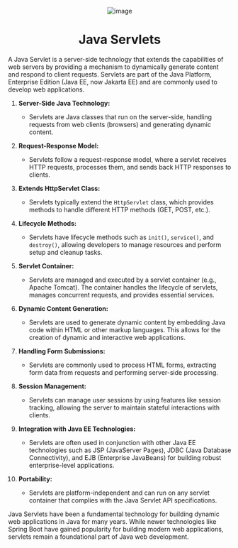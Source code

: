 
<div style="text-align:center">

![image](https://github.com/Ansu-s/Design_Patterns/assets/130679461/d74391f8-56de-4472-974b-bef30309755e)

# Java Servlets
 
</div>  

A Java Servlet is a server-side technology that extends the capabilities of web servers by providing a mechanism to dynamically generate content and respond to client requests. Servlets are part of the Java Platform, Enterprise Edition (Java EE, now Jakarta EE) and are commonly used to develop web applications.



1. **Server-Side Java Technology:**
    - Servlets are Java classes that run on the server-side, handling requests from web clients (browsers) and generating dynamic content.

2. **Request-Response Model:**
    - Servlets follow a request-response model, where a servlet receives HTTP requests, processes them, and sends back HTTP responses to clients.

3. **Extends HttpServlet Class:**
    - Servlets typically extend the `HttpServlet` class, which provides methods to handle different HTTP methods (GET, POST, etc.).

4. **Lifecycle Methods:**
    - Servlets have lifecycle methods such as `init()`, `service()`, and `destroy()`, allowing developers to manage resources and perform setup and cleanup tasks.

5. **Servlet Container:**
    - Servlets are managed and executed by a servlet container (e.g., Apache Tomcat). The container handles the lifecycle of servlets, manages concurrent requests, and provides essential services.

6. **Dynamic Content Generation:**
    - Servlets are used to generate dynamic content by embedding Java code within HTML or other markup languages. This allows for the creation of dynamic and interactive web applications.

7. **Handling Form Submissions:**
    - Servlets are commonly used to process HTML forms, extracting form data from requests and performing server-side processing.

8. **Session Management:**
    - Servlets can manage user sessions by using features like session tracking, allowing the server to maintain stateful interactions with clients.

9. **Integration with Java EE Technologies:**
    - Servlets are often used in conjunction with other Java EE technologies such as JSP (JavaServer Pages), JDBC (Java Database Connectivity), and EJB (Enterprise JavaBeans) for building robust enterprise-level applications.

10. **Portability:**
    - Servlets are platform-independent and can run on any servlet container that complies with the Java Servlet API specifications.

Java Servlets have been a fundamental technology for building dynamic web applications in Java for many years. While newer technologies like Spring Boot have gained popularity for building modern web applications, servlets remain a foundational part of Java web development.